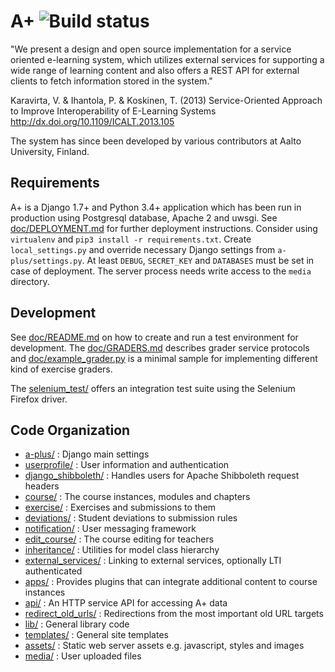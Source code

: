 A+ ![Build status](http://plustest.cs.hut.fi/job/A-plus-test-MASTER/badge/icon)
===============================================================================

"We present a design and open source implementation for a service oriented e-learning system, which utilizes external services for supporting a wide range of learning content and also offers a REST API for external clients to fetch information stored in the system."

Karavirta, V. & Ihantola, P. & Koskinen, T. (2013)
Service-Oriented Approach to Improve Interoperability of E-Learning Systems
http://dx.doi.org/10.1109/ICALT.2013.105

The system has since been developed by various contributors at Aalto University, Finland.

Requirements
------------

A+ is a Django 1.7+ and Python 3.4+ application which has been run in production using Postgresql database, Apache 2 and uwsgi. See [doc/DEPLOYMENT.md](doc/DEPLOYMENT.md) for further deployment instructions. Consider using `virtualenv` and `pip3 install -r requirements.txt`. Create `local_settings.py` and override necessary Django settings from `a-plus/settings.py`. At least `DEBUG`, `SECRET_KEY` and `DATABASES` must be set in case of deployment. The server process needs write access to the `media` directory.

Development
-----------

See [doc/README.md](doc/README.md) on how to create and run a test environment for development. The [doc/GRADERS.md](doc/GRADERS.md) describes grader service protocols and [doc/example_grader.py](doc/example_grader.py) is a minimal sample for implementing different kind of exercise graders.

The [selenium_test/](selenium_test) offers an integration test suite using the Selenium Firefox driver.

Code Organization
-----------------

* [a-plus/](a-plus) : Django main settings
* [userprofile/](userprofile) : User information and authentication
* [django_shibboleth/](django_shibboleth) : Handles users for Apache Shibboleth request headers
* [course/](course) : The course instances, modules and chapters
* [exercise/](exercise) : Exercises and submissions to them
* [deviations/](deviations) : Student deviations to submission rules
* [notification/](notification) : User messaging framework
* [edit_course/](edit_course) : The course editing for teachers
* [inheritance/](inheritance) : Utilities for model class hierarchy
* [external_services/](external_services) : Linking to external services, optionally LTI authenticated
* [apps/](apps) : Provides plugins that can integrate additional content to course instances
* [api/](api) : An HTTP service API for accessing A+ data
* [redirect_old_urls/](redirect_old_urls) : Redirections from the most important old URL targets
* [lib/](lib) : General library code
* [templates/](templates) : General site templates
* [assets/](assets) : Static web server assets e.g. javascript, styles and images
* [media/](media) : User uploaded files
